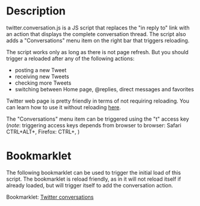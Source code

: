 # Description

twitter.conversation.js is a JS script that replaces the "in reply to" link with an action that displays the complete conversation thread. The script also adds a "Conversations" menu item on the right bar that triggers reloading.

The script works only as long as there is not page refresh. But you should trigger a reloaded after any of the following actions:

- posting a new Tweet
- receiving new Tweets
- checking more Tweets
- switching between Home page, @replies, direct messages and favorites

Twitter web page is pretty friendly in terms of not requiring reloading. You can learn how to use it without reloading [here](http://jots.mypopescu.com/post/824229397/twitter-shortcuts).

The "Conversations" menu item can be triggered using the "t" access key (*note*: triggering access keys depends from browser to browser: Safari CTRL+ALT+<key>, Firefox: CTRL+<key>, )

# Bookmarklet

The following bookmarklet can be used to trigger the initial load of this script. The bookmarklet is reload friendly, as in it will not reload itself if already loaded, but will trigger itself to add the conversation action.

Bookmarklet: [Twitter conversations](javascript:(function(){if(twittrConv){twittrConv.attach()}else{d=document;s=d.createElement('script');s.type='text/javascript';s.src='http://github.com/al3xandru/twitter-conversation/raw/master/twitter.conversation.js';d.body.appendChild(s);}})();)

